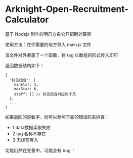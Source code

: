 # Arknight-Open-Recruitment-Calculator

基于 Nodejs 制作的明日方舟公开招聘计算器

使用方法：在你需要的地方导入 main.js 文件

该文件对外暴露了一个函数，将 tag 以数组的形式传入即可

返回数据结构如下：
```
{
  '标签组合': {
    minStar: 1,
    maxStar: 6,
    staff: [] // 标签组合对应的干员
  },
  ...
}
```
如果返回的是数字，则可以参照下面的错误码来排查：
* 1 data数据读取失败
* 2 tag 名称不存在
* 3 无标签传入

功能仍然在完善中，可能会有 bug ！